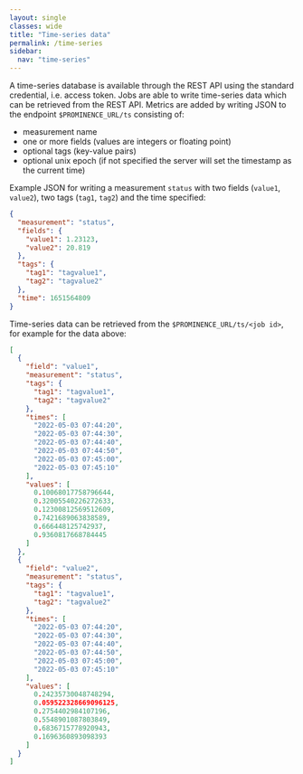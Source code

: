 ```yaml
---
layout: single
classes: wide
title: "Time-series data"
permalink: /time-series
sidebar:
  nav: "time-series"
---
```


A time-series database is available through the REST API using the standard credential, i.e. access token. Jobs are able to write
time-series data which can be retrieved from the REST API. Metrics are added by writing JSON to the endpoint `$PROMINENCE_URL/ts`
consisting of:
* measurement name
* one or more fields (values are integers or floating point)
* optional tags (key-value pairs)
* optional unix epoch (if not specified the server will set the timestamp as the current time)

Example JSON for writing a measurement `status` with two fields (`value1`, `value2`), two tags (`tag1`, `tag2`) and the time specified:
```json
{
  "measurement": "status",
  "fields": {
    "value1": 1.23123,
    "value2": 20.819
  },
  "tags": {
    "tag1": "tagvalue1",
    "tag2": "tagvalue2"
  },
  "time": 1651564809
}
```

Time-series data can be retrieved from the `$PROMINENCE_URL/ts/<job id>`, for example for the data above:
```json
[
  {
    "field": "value1",
    "measurement": "status",
    "tags": {
      "tag1": "tagvalue1",
      "tag2": "tagvalue2"
    },
    "times": [
      "2022-05-03 07:44:20",
      "2022-05-03 07:44:30",
      "2022-05-03 07:44:40",
      "2022-05-03 07:44:50",
      "2022-05-03 07:45:00",
      "2022-05-03 07:45:10"
    ],
    "values": [
      0.10068017758796644,
      0.32005540226272633,
      0.12300812569512609,
      0.7421689063838589,
      0.666448125742937,
      0.9360817668784445
    ]
  },
  {
    "field": "value2",
    "measurement": "status",
    "tags": {
      "tag1": "tagvalue1",
      "tag2": "tagvalue2"
    },
    "times": [
      "2022-05-03 07:44:20",
      "2022-05-03 07:44:30",
      "2022-05-03 07:44:40",
      "2022-05-03 07:44:50",
      "2022-05-03 07:45:00",
      "2022-05-03 07:45:10"
    ],
    "values": [
      0.24235730048748294,
      0.059522328669096125,
      0.2754402984107196,
      0.5548901087803849,
      0.6836715778920943,
      0.1696360893098393
    ]
  }
]
```
